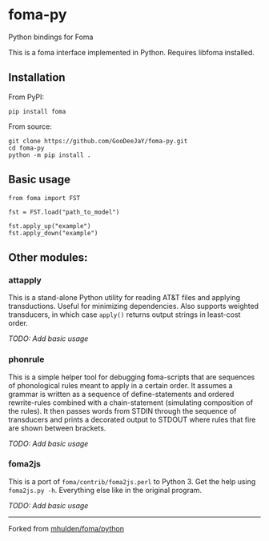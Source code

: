 # foma-py
Python bindings for Foma

This is a foma interface implemented in Python. Requires libfoma installed.

## Installation

From PyPI:

    pip install foma

From source:

    git clone https://github.com/GooDeeJaY/foma-py.git
    cd foma-py
    python -m pip install .

## Basic usage

```python3
from foma import FST

fst = FST.load("path_to_model")

fst.apply_up("example")
fst.apply_down("example")
```

## Other modules:

### attapply

This is a stand-alone Python utility for reading AT\&T files and applying transductions.  Useful for minimizing dependencies. Also supports weighted transducers, in which case `apply()` returns output strings in least-cost order.

*TODO: Add basic usage*

### phonrule

This is a simple helper tool for debugging foma-scripts that are sequences of phonological rules meant to apply in a certain order.
It assumes a grammar is written as a sequence of define-statements and ordered rewrite-rules combined with a chain-statement (simulating composition of the rules). It then passes words from STDIN through the sequence of transducers and prints a decorated output to STDOUT where rules that fire are shown between brackets.

<!--
Example:

```
# myscript.foma
def  ARule a -> b || c _ d; # Rule one
def  BRule b -> c ||   _ d; # Rule two
chain ARule, BRule
```

We can now run the following, passing the word `cad` through the two transducers and tracing the rule actions:

```
$echo "cad" | python phonrule.py myscript.foma
```

and the output is

```
cad[ARule|Rule one]cbd[BRule|Rule two]ccd
```
-->

*TODO: Add basic usage*

### foma2js

This is a port of `foma/contrib/foma2js.perl` to Python 3. Get the help using `foma2js.py -h`. Everything else like in the original program.

*TODO: Add basic usage*

---

Forked from [mhulden/foma/python](https://github.com/mhulden/foma/tree/master/foma/python)
